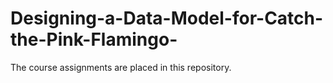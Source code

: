 # Designing-a-Data-Model-for-Catch-the-Pink-Flamingo-

The course assignments are placed in this repository.

